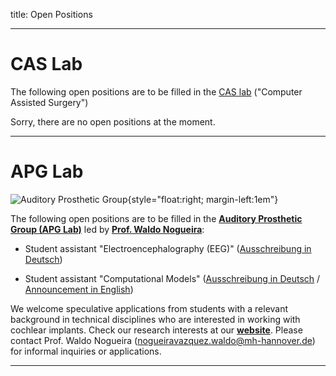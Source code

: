 title: Open Positions

<!-- status: hidden -->
<!-- hidden until someone has a job offer/ PhD / student offer to post here -->

<!-- Sorry, there are no open positions at the moment. -->

---

# CAS Lab

The following open positions are to be filled in the [CAS lab](https://www.vianna.de/01_workgroups/cas.html) ("Computer Assisted Surgery")

Sorry, there are no open positions at the moment. 
<!-- - Student assistant "software development" [(Aushang 23-02-InForMe in Deutsch)](01_workgroups/cas/staff/Aushang_Hiwi_23-02-InForMe.pdf). -->

<!-- - Student assistant "mechanical engineering" [(Aushang 23-02-OtoTrak in Deutsch)](01_workgroups/cas/staff/Aushang_Hiwi_23-02-OtoTrak.pdf). -->

<!-- - Student assistant "implant development" [(Aushang 23-02-TRACO in Deutsch)](01_workgroups/cas/staff/Aushang_Hiwi_23-02-TRACO.pdf). -->

<!-- [CAS Lab - Computer-Assisted Surgery: Wissenschaftliche_n Mitarbeiter_in (w/d/m)](https://mhh.hr4you.org/job/view/364/wissenschaftliche-n-mitarbeiter-in-w-d-m?page_lang=de) -->

---

# APG Lab

![Auditory Prosthetic Group](01_workgroups/nogueira/APG_Group_HNO.png){style="float:right; margin-left:1em"}

The following open positions are to be filled in the [**Auditory Prosthetic Group (APG Lab)**](https://vianna.uber.space/01_workgroups/nogueira.html) led by [**Prof. Waldo Nogueira**](https://vianna.uber.space/01_workgroups/nogueira/staff/a_nogueira.html):

- Student assistant "Electroencephalography (EEG)" ([Ausschreibung in Deutsch](01_workgroups/nogueira/staff/Ausschreibung_APG_HiWi_EEG_deutsch.pdf))

- Student assistant "Computational Models" ([Ausschreibung in Deutsch](01_workgroups/nogueira/staff/Ausschreibung_APG_HiWi_Modellierung_deutsch.pdf) / [Announcement in English](01_workgroups/nogueira/staff/Ausschreibung_APG_HiWi_Modeling_english.pdf))

We welcome speculative applications from students with a relevant background in technical disciplines who are interested in working with cochlear implants. Check our research interests at our [**website**](https://vianna.uber.space/01_workgroups/nogueira.html). Please contact Prof. Waldo Nogueira (nogueiravazquez.waldo@mh-hannover.de) for informal inquiries or applications.

---

<!-- To edit/update this page go <https://github.com/vianna-research/website/edit/master/pages/jobs.md> -->
